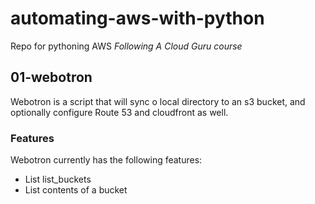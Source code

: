 # automating-aws-with-python
Repo for pythoning AWS *Following A Cloud Guru course*

## 01-webotron

Webotron is a script that will sync o local directory to an s3 bucket, and optionally configure Route 53 and cloudfront as well.

### Features

Webotron currently has the following features:
- List list_buckets
- List contents of a bucket
